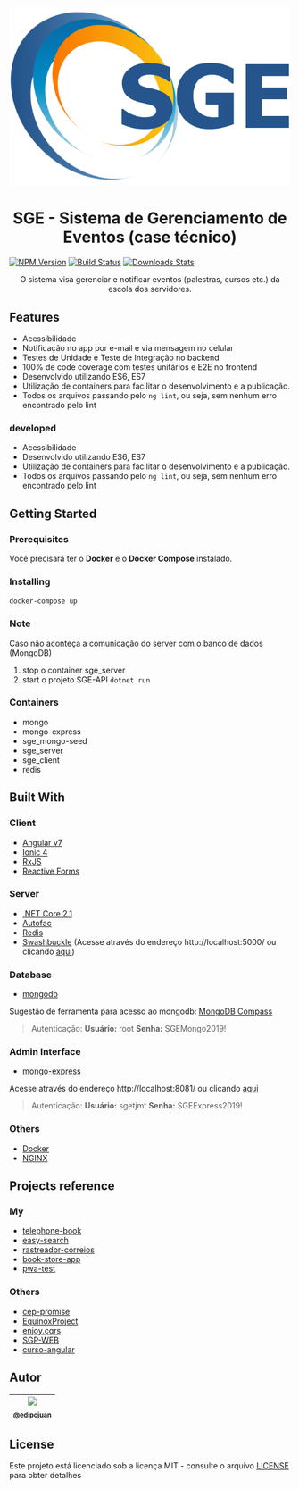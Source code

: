 <p align="center">
  <a href="https://sge.tjmt.jus.br/" target="blank">
    <img src="./SGE_logo.png" alt="Logo" />
  </a>
  <br>
</p>

<h1 align="center">SGE - Sistema de Gerenciamento de Eventos (case técnico)</h1>

<p align="center">
  
  [![NPM Version][npm-image]][npm-url]
  [![Build Status][travis-image]][travis-url]
  [![Downloads Stats][npm-downloads]][npm-url]

</p>

<p align="center">
  O sistema visa gerenciar e notificar eventos (palestras, cursos etc.) da escola dos servidores.
</p>

## Features

 * Acessibilidade
 * Notificação no app por e-mail e via mensagem no celular
 * Testes de Unidade e Teste de Integração no backend
 * 100% de code coverage com testes unitários e E2E no frontend
 * Desenvolvido utilizando ES6, ES7
 * Utilização de containers para facilitar o desenvolvimento e a publicação.
 * Todos os arquivos passando pelo `ng lint`, ou seja, sem nenhum erro encontrado pelo lint

 ### developed

 * Acessibilidade
 * Desenvolvido utilizando ES6, ES7
 * Utilização de containers para facilitar o desenvolvimento e a publicação.
 * Todos os arquivos passando pelo `ng lint`, ou seja, sem nenhum erro encontrado pelo lint

## Getting Started

### Prerequisites

Você precisará ter o **Docker** e o **Docker Compose** instalado.

### Installing

```
docker-compose up
```

### Note

Caso não aconteça a comunicação do server com o banco de dados (MongoDB)
1. stop o container sge_server
2. start o projeto SGE-API `dotnet run`

### Containers

- mongo
- mongo-express
- sge_mongo-seed
- sge_server
- sge_client
- redis

## Built With

### Client

- [Angular v7](https://angular.io/)
- [Ionic 4](https://ionicframework.com/docs)
- [RxJS](https://rxjs-dev.firebaseapp.com/)
- [Reactive Forms](https://angular.io/guide/reactive-forms)

### Server

- [.NET Core 2.1](https://dotnet.microsoft.com/)
- [Autofac](https://autofac.org/)
- [Redis](https://redis.io/)
- [Swashbuckle](https://docs.microsoft.com/pt-br/aspnet/core/tutorials/getting-started-with-swashbuckle?view=aspnetcore-3.0&tabs=visual-studio)
(Acesse através do endereço http://localhost:5000/ ou clicando [aqui](http://localhost:5000/))

### Database

- [mongodb](https://www.mongodb.com/)

Sugestão de ferramenta para acesso ao mongodb: [MongoDB Compass](https://www.mongodb.com/products/compass)

> Autenticação: **Usuário:** root **Senha:** SGEMongo2019!

### Admin Interface

- [mongo-express](https://github.com/mongo-express/mongo-express)

Acesse através do endereço http://localhost:8081/ ou clicando [aqui](http://localhost:8081/)

> Autenticação: **Usuário:** sgetjmt **Senha:** SGEExpress2019!

### Others

- [Docker](https://www.docker.com/)
- [NGINX](https://www.nginx.com/)

## Projects reference

### My

- [telephone-book](https://github.com/edipojuan/telephone-book)
- [easy-search](https://github.com/edipojuan/easy-search)
- [rastreador-correios](https://github.com/edipojuan/rastreador-correios)
- [book-store-app](https://github.com/edipojuan/book-store-app)
- [pwa-test](https://github.com/edipojuan/pwa-test)

### Others

- [cep-promise](https://github.com/filipedeschamps/cep-promise)
- [EquinoxProject](https://github.com/EduardoPires/EquinoxProject)
- [enjoy.cqrs](https://github.com/ircnelson/enjoy.cqrs)
- [SGP-WEB](sgpweb.tjmt.jus.br)
- [curso-angular](https://github.com/loiane/curso-angular)

## Autor

| [<img src="https://avatars1.githubusercontent.com/u/9813896?v=4&s=115"><br><sub>@edipojuan</sub>](https://github.com/edipojuan) |
| :-----------------------------------------------------------------------------------------------------------------------------: |


## License

Este projeto está licenciado sob a licença MIT - consulte o arquivo [LICENSE](LICENSE) para obter detalhes

[npm-image]: https://img.shields.io/npm/v/datadog-metrics.svg?style=flat-square
[npm-url]: https://npmjs.org/package/datadog-metrics
[npm-downloads]: https://img.shields.io/npm/dm/datadog-metrics.svg?style=flat-square
[travis-image]: https://img.shields.io/travis/dbader/node-datadog-metrics/master.svg?style=flat-square
[travis-url]: https://travis-ci.org/dbader/node-datadog-metrics
[wiki]: https://github.com/edipojuan/SGE/wiki
